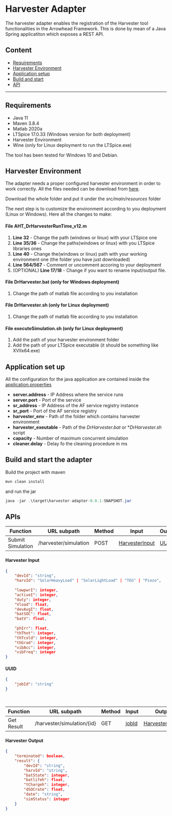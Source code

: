 # Harvester Adapter

The harvester adapter enables the registration of the Harvester tool functionalities in the Arrowhead Framework. This is done by mean of a Java Spring applicatiton which exposes a REST API.

## Content
* [Requirements](#requirements)
* [Harvester Environment](#harvester-environment)
* [Application setup](#application-set-up)
* [Build and start](#build-and-start-the-adapter)
* [API](#apis)

---

## Requirements
* Java 11
* Maven 3.8.4
* Matlab 2020a
* LTSpice 17.0.33 (Windows version for both deployment)
* Harvester Environment
* Wine (only for Linux deployment to run the LTSpice.exe)

The tool has been tested for Windows 10 and Debian.

## Harvester Environment
The adapter needs a proper configured harvester environment in order to work correctly. All the files needed can be download from [here](https://drive.google.com/file/d/1wmrZuRre_0miivuB7s8DrcTT8ciiM4GJ/view?usp=sharing).

Download the whole folder and put it under the *src/main/resources* folder

The next step is to customize the environment according to you deployment (Linux or Windows). Here all the changes to make:
#### File AHT_DrHarvesterRunTime_v12.m
1.  **Line 32** - Change the path (windows or linux) with your LTSpice one
2.  **Line 35/36** - Change the paths(windows or linux) with you LTSpice libraries ones
3.  **Line 40** - Change the(windows or linux) path with your working environment one (the folder you have just downloaded)
4.  **Line 564/567** - Comment or uncomment accoring to your deployment
5. (OPTIONAL) **Line 17/18** - Change if you want to rename input/output file.

#### File DrHarvester.bat (only for **Windows deployment**)
1.  Change the path of matlab file according to you installation

#### File DrHarvester.sh (only for **Linux deployment**)
1.  Change the path of matlab file according to you installation

#### File executeSimulation.sh (only for **Linux deployment**)
1.  Add the path of your harvester environment folder
2.  Add the path of your LTSpice executable (it should be something like XVIIx64.exe)

## Application set up
All the configuration for the java application are contained inside the [application.properties](src/main/resources/application.properties)

* **server.address** - IP Address where the service runs
* **server.port** - Port of the service
* **sr_address** - IP Address of the AF service registry instance
* **sr_port** - Port of the AF service registry
* **harvester_env** - Path of the folder which contains harvester environment
* **harvester_exeutable** - Path of the *DrHarvester.bat* or **DrHarvester.sh* script
* **capacity** - Number of maximum concurrent simulation
* **cleaner.delay** - Delay fo the cleaning procedure in ms

## Build and start the adapter
Build the project with maven

```java
mvn clean install
```

and run the jar

```java
java -jar .\target\harvester-adapter-0.0.1-SNAPSHOT.jar
```

## APIs
| Function | URL subpath | Method | Input | Output |
| -------- | ----------- | ------ | ----- | ------ |
| Submit Simulation     | /harvester/simulation       | POST    | [HarvesterInput](#harvester-input)     | [UUID](#uuid)     |

#### Harvester Input
```json
{
	"devId": "string",
	"harvId": "SolarHeavyLoad" | "SolarLightLoad" | "TEG" | "Piezo",
	
	"lowpwrI": integer,
	"activeI": integer,
	"duty": integer,
	"Vload": float,
    "devAvgI": float,
	"batSOC": float,
	"batV": float,
	
	"phIrr": float,
	"thThot": integer,
	"thTcold": integer,
	"thGrad": integer,
	"vibAcc": integer,
	"vibFreq": integer
}
```
#### UUID
```json
{
	"jobId": "string"
}
```
</br>

| Function | URL subpath | Method | Input | Output |
| -------- | ----------- | ------ | ----- | ------ |
| Get Result     | /harvester/simulation/{id}       | GET    | [jobId](#uuid)     | [HarvesterOutput](#harvester-output)     |

#### Harvester Output
```json
{
	"terminated": boolean,
    "result": {
        "devId": "string",
        "harvId": "string",
        "batState": integer,
        "batlifeh": float,
        "tChargeh": integer,
        "dSOCrate": float,
        "date": "string",
        "simStatus": integer
    }
}
```